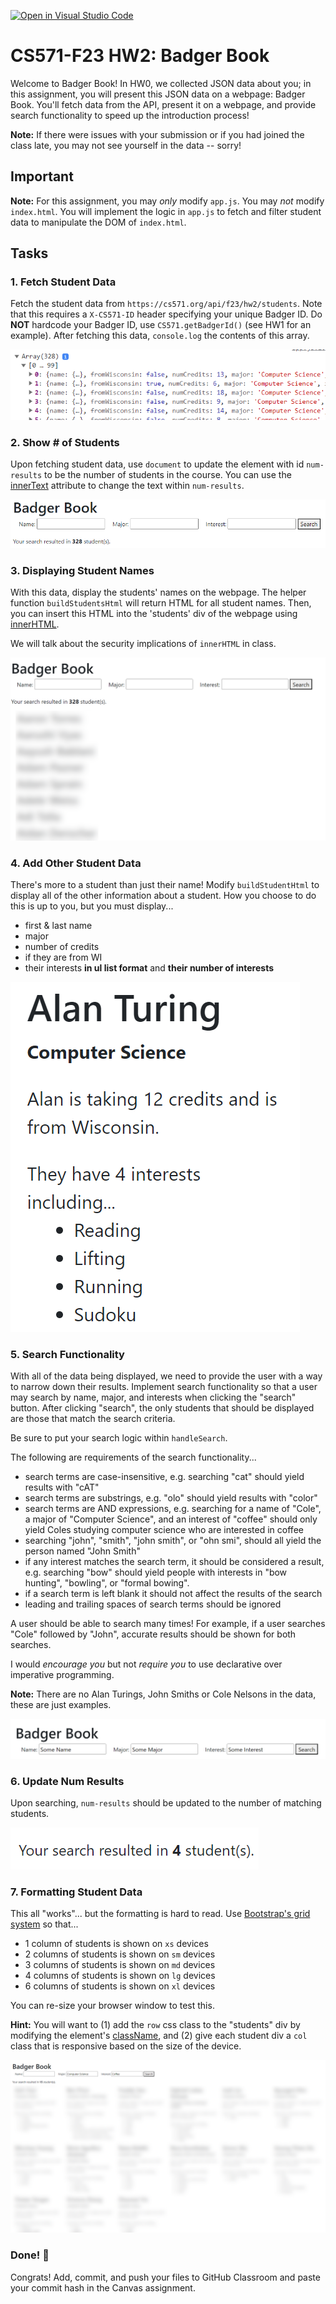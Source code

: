 [![Open in Visual Studio Code](https://classroom.github.com/assets/open-in-vscode-718a45dd9cf7e7f842a935f5ebbe5719a5e09af4491e668f4dbf3b35d5cca122.svg)](https://classroom.github.com/online_ide?assignment_repo_id=12022592&assignment_repo_type=AssignmentRepo)
# CS571-F23 HW2: Badger Book

Welcome to Badger Book! In HW0, we collected JSON data about you; in this assignment, you will present this JSON data on a webpage: Badger Book. You'll fetch data from the API, present it on a webpage, and provide search functionality to speed up the introduction process!

**Note:** If there were issues with your submission or if you had joined the class late, you may not see yourself in the data -- sorry!

## Important

**Note:** For this assignment, you may *only* modify `app.js`. You may *not* modify `index.html`. You will implement the logic in `app.js` to fetch and filter student data to manipulate the DOM of `index.html`.

## Tasks

### 1. Fetch Student Data

Fetch the student data from `https://cs571.org/api/f23/hw2/students`. Note that this requires a `X-CS571-ID` header specifying your unique Badger ID. Do **NOT** hardcode your Badger ID, use `CS571.getBadgerId()` (see HW1 for an example). After fetching this data, `console.log` the contents of this array.

![](figures/step1.png)

### 2. Show # of Students

Upon fetching student data, use `document` to update the element with id `num-results` to be the number of students in the course. You can use the [innerText](https://developer.mozilla.org/en-US/docs/Web/API/HTMLElement/innerText) attribute to change the text within `num-results`.

![](figures/step2.png)

### 3. Displaying Student Names

With this data, display the students' names on the webpage. The helper function `buildStudentsHtml` will return HTML for all student names. Then, you can insert this HTML into the 'students' div of the webpage using [innerHTML](https://developer.mozilla.org/en-US/docs/Web/API/Element/innerHTML).

We will talk about the security implications of `innerHTML` in class.

![](figures/step3.png)

### 4. Add Other Student Data

There's more to a student than just their name! Modify `buildStudentHtml` to display all of the other information about a student. How you choose to do this is up to you, but you must display...
 - first & last name
 - major
 - number of credits
 - if they are from WI
 - their interests **in ul list format** and **their number of interests**

![](figures/step4.png)

### 5. Search Functionality
With all of the data being displayed, we need to provide the user with a way to narrow down their results. Implement search functionality so that a user may search by name, major, and interests when clicking the "search" button. After clicking "search", the only students that should be displayed are those that match the search criteria.

Be sure to put your search logic within `handleSearch`.

The following are requirements of the search functionality...
 - search terms are case-insensitive, e.g. searching "cat" should yield results with "cAT"
 - search terms are substrings, e.g. "olo" should yield results with "color"
 - search terms are AND expressions, e.g. searching for a name of "Cole", a major of "Computer Science", and an interest of "coffee" should only yield Coles studying computer science who are interested in coffee
 - searching "john", "smith", "john smith", or "ohn smi", should all yield the person named "John Smith"
 - if any interest matches the search term, it should be considered a result, e.g. searching "bow" should yield people with interests in "bow hunting", "bowling", or "formal bowing".
 - if a search term is left blank it should not affect the results of the search
 - leading and trailing spaces of search terms should be ignored

A user should be able to search many times! For example, if a user searches "Cole" followed by "John", accurate results should be shown for both searches.

I would *encourage you* but not *require you* to use declarative over imperative programming.

**Note:** There are no Alan Turings, John Smiths or Cole Nelsons in the data, these are just examples.

![](figures/step5.png)

### 6. Update Num Results

Upon searching, `num-results` should be updated to the number of matching students.

![](figures/step6.png)


### 7. Formatting Student Data

This all "works"... but the formatting is hard to read. Use [Bootstrap's grid system](https://getbootstrap.com/docs/4.0/layout/grid/) so that...
 - 1 column of students is shown on `xs` devices
 - 2 columns of students is shown on `sm` devices
 - 3 columns of students is shown on `md` devices
 - 4 columns of students is shown on `lg` devices
 - 6 columns of students is shown on `xl` devices

You can re-size your browser window to test this.

**Hint:** You will want to (1) add the `row` css class to the "students" div by modifying the element's [className](https://developer.mozilla.org/en-US/docs/Web/API/Element/className), and (2) give each student div a `col` class that is responsive based on the size of the device.

![](figures/step7.png)



### Done! 🥳

Congrats! Add, commit, and push your files to GitHub Classroom and paste your commit hash in the Canvas assignment.
